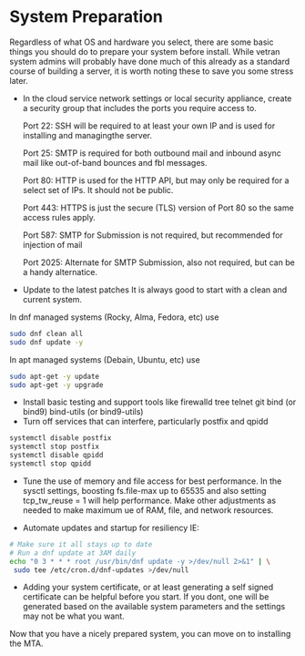 # System Preparation

Regardless of what OS and hardware you select, there are some basic things you should do to prepare your system before install. While vetran system admins will probably have done much of this already as a standard course of building a server, it is worth noting these to save you some stress later.

* In the cloud service network settings or local security appliance, create a security group that includes the ports you require access to.

    Port 22: SSH will be required to at least your own IP and is used for installing and managingthe server.

    Port 25: SMTP is required for both outbound mail and inbound async mail like out-of-band bounces and fbl messages.

    Port 80: HTTP is used for the HTTP API, but may only be required for a select set of IPs.  It should not be public.

    Port 443: HTTPS is just the secure (TLS) version of Port 80 so the same access rules apply. 

    Port 587: SMTP for Submission is not required, but recommended for injection of mail

    Port 2025: Alternate for SMTP Submission, also not required, but can be a handy alternatice.

* Update to the latest patches
It is always good to start with a clean and current system.

In dnf managed systems (Rocky, Alma, Fedora, etc) use
```bash
sudo dnf clean all
sudo dnf update -y
```
In apt managed systems (Debain, Ubuntu, etc) use
```bash
sudo apt-get -y update
sudo apt-get -y upgrade
```

* Install basic testing and support tools like firewalld tree telnet git bind (or bind9) bind-utils (or bind9-utils)
* Turn off services that can interfere, particularly postfix and qpidd
```bash
systemctl disable postfix
systemctl stop postfix
systemctl disable qpidd
systemctl stop qpidd
```
* Tune the use of memory and file access for best performance. In the sysctl settings, boosting fs.file-max up to 65535 and also setting tcp_tw_reuse = 1 will help performance.  Make other adjustments as needed to make maximum ue of RAM, file, and network resources.

* Automate updates and startup for resiliency
IE:
```bash
# Make sure it all stays up to date
# Run a dnf update at 3AM daily
echo "0 3 * * * root /usr/bin/dnf update -y >/dev/null 2>&1" | \
 sudo tee /etc/cron.d/dnf-updates >/dev/null
```
* Adding your system certificate, or at least generating a self signed certificate can be helpful before you start.  If you dont, one will be generated based on the available system parameters and the settings may not be what you want.


Now that you have a nicely prepared system, you can move on to installing the MTA.

